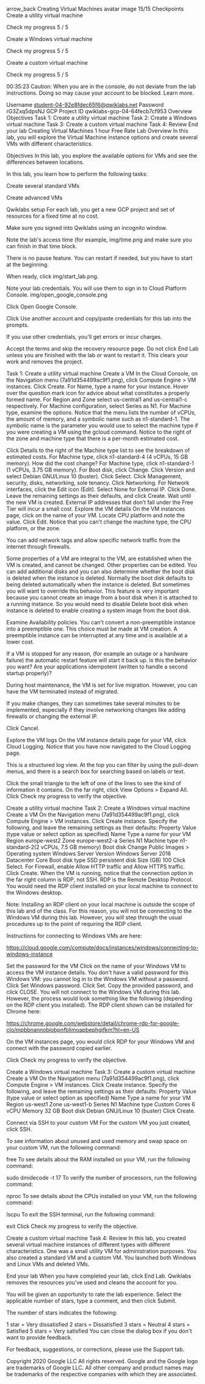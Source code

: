 arrow_back
Creating Virtual Machines
avatar image
15/15
Checkpoints
Create a utility virtual machine

Check my progress
5 / 5

Create a Windows virtual machine

Check my progress
5 / 5

Create a custom virtual machine

Check my progress
5 / 5

00:35:23
Caution: When you are in the console, do not deviate from the lab instructions. Doing so may cause your account to be blocked. Learn more.

Username
student-04-92e8fdec65f6@qwiklabs.net
Password
rG3Zxq5dpsNJ
GCP Project ID
qwiklabs-gcp-04-64fecb7cf953
Overview
Objectives
Task 1: Create a utility virtual machine
Task 2: Create a Windows virtual machine
Task 3: Create a custom virtual machine
Task 4: Review
End your lab
Creating Virtual Machines
1 hour
Free
Rate Lab
Overview
In this lab, you will explore the Virtual Machine instance options and create several VMs with different characteristics.

Objectives
In this lab, you explore the available options for VMs and see the differences between locations.

In this lab, you learn how to perform the following tasks:

Create several standard VMs

Create advanced VMs

Qwiklabs setup
For each lab, you get a new GCP project and set of resources for a fixed time at no cost.

Make sure you signed into Qwiklabs using an incognito window.

Note the lab's access time (for example, img/time.png and make sure you can finish in that time block.

There is no pause feature. You can restart if needed, but you have to start at the beginning.

When ready, click img/start_lab.png.

Note your lab credentials. You will use them to sign in to Cloud Platform Console. img/open_google_console.png

Click Open Google Console.

Click Use another account and copy/paste credentials for this lab into the prompts.

If you use other credentials, you'll get errors or incur charges.

Accept the terms and skip the recovery resource page.
Do not click End Lab unless you are finished with the lab or want to restart it. This clears your work and removes the project.

Task 1: Create a utility virtual machine
Create a VM
In the Cloud Console, on the Navigation menu (7a91d354499ac9f1.png), click Compute Engine > VM instances.
Click Create.
For Name, type a name for your instance. Hover over the question mark icon for advice about what constitutes a properly formed name.
For Region and Zone select us-central1 and us-central1-c respectively.
For Machine configuration, select Series as N1.
For Machine type, examine the options.
Notice that the menu lists the number of vCPUs, the amount of memory, and a symbolic name such as n1-standard-1. The symbolic name is the parameter you would use to select the machine type if you were creating a VM using the gcloud command. Notice to the right of the zone and machine type that there is a per-month estimated cost.

Click Details to the right of the Machine type list to see the breakdown of estimated costs.
For Machine type, click n1-standard-4 (4 vCPUs, 15 GB memory). How did the cost change?
For Machine type, click n1-standard-1 (1 vCPUs, 3.75 GB memory).
For Boot disk, click Change.
Click Version and select Debian GNU/Linux 10 (buster).
Click Select.
Click Management, security, disks, networking, sole tenancy.
Click Networking.
For Network interfaces, click the Edit icon (Edit).
Select None for External IP.
Click Done.
Leave the remaining settings as their defaults, and click Create. Wait until the new VM is created.
External IP addresses that don’t fall under the Free Tier will incur a small cost.
Explore the VM details
On the VM instances page, click on the name of your VM.
Locate CPU platform and note the value. Click Edit.
Notice that you can't change the machine type, the CPU platform, or the zone.

You can add network tags and allow specific network traffic from the internet through firewalls.

Some properties of a VM are integral to the VM, are established when the VM is created, and cannot be changed. Other properties can be edited. You can add additional disks and you can also determine whether the boot disk is deleted when the instance is deleted. Normally the boot disk defaults to being deleted automatically when the instance is deleted. But sometimes you will want to override this behavior. This feature is very important because you cannot create an image from a boot disk when it is attached to a running instance. So you would need to disable Delete boot disk when instance is deleted to enable creating a system image from the boot disk.

Examine Availability policies.
You can't convert a non-preemptible instance into a preemptible one. This choice must be made at VM creation. A preemptible instance can be interrupted at any time and is available at a lower cost.

If a VM is stopped for any reason, (for example an outage or a hardware failure) the automatic restart feature will start it back up. Is this the behavior you want? Are your applications idempotent (written to handle a second startup properly)?

During host maintenance, the VM is set for live migration. However, you can have the VM terminated instead of migrated.

If you make changes, they can sometimes take several minutes to be implemented, especially if they involve networking changes like adding firewalls or changing the external IP.

Click Cancel.

Explore the VM logs
On the VM instance details page for your VM, click Cloud Logging.
Notice that you have now navigated to the Cloud Logging page.

This is a structured log view. At the top you can filter by using the pull-down menus, and there is a search box for searching based on labels or text.

Click the small triangle to the left of one of the lines to see the kind of information it contains.
On the far right, click View Options > Expand All.
Click Check my progress to verify the objective.

Create a utility virtual machine
Task 2: Create a Windows virtual machine
Create a VM
On the Navigation menu (7a91d354499ac9f1.png), click Compute Engine > VM instances.
Click Create instance.
Specify the following, and leave the remaining settings as their defaults:
Property	Value (type value or select option as specified)
Name	Type a name for your VM
Region	europe-west2
Zone	europe-west2-a
Series	N1
Machine type	n1-standard-2(2 vCPUs, 7.5 GB memory)
Boot disk	Change
Public Images > Operating system	Windows Server
Version	Windows Server 2016 Datacenter Core
Boot disk type	SSD persistent disk
Size (GB)	100
Click Select.
For Firewall, enable Allow HTTP traffic and Allow HTTPS traffic.
Click Create.
When the VM is running, notice that the connection option in the far right column is RDP, not SSH. RDP is the Remote Desktop Protocol. You would need the RDP client installed on your local machine to connect to the Windows desktop.

Note: Installing an RDP client on your local machine is outside the scope of this lab and of the class. For this reason, you will not be connecting to the Windows VM during this lab. However, you will step through the usual procedures up to the point of requiring the RDP client.

Instructions for connecting to Windows VMs are here:

https://cloud.google.com/compute/docs/instances/windows/connecting-to-windows-instance

Set the password for the VM
Click on the name of your Windows VM to access the VM instance details.
You don't have a valid password for this Windows VM: you cannot log in to the Windows VM without a password. Click Set Windows password.
Click Set.
Copy the provided password, and click CLOSE.
You will not connect to the Windows VM during this lab. However, the process would look something like the following (depending on the RDP client you installed). The RDP client shown can be installed for Chrome here:

https://chrome.google.com/webstore/detail/chrome-rdp-for-google-clo/mpbbnannobiobpnfblimoapbephgifkm?hl=en-US

On the VM instances page, you would click RDP for your Windows VM and connect with the password copied earlier.

Click Check my progress to verify the objective.

Create a Windows virtual machine
Task 3: Create a custom virtual machine
Create a VM
On the Navigation menu (7a91d354499ac9f1.png), click Compute Engine > VM instances.
Click Create instance.
Specify the following, and leave the remaining settings as their defaults:
Property	Value (type value or select option as specified)
Name	Type a name for your VM
Region	us-west1
Zone	us-west1-b
Series	N1
Machine type	Custom
Cores	6 vCPU
Memory	32 GB
Boot disk	Debian GNU/Linux 10 (buster)
Click Create.

Connect via SSH to your custom VM
For the custom VM you just created, click SSH.

To see information about unused and used memory and swap space on your custom VM, run the following command:

free
To see details about the RAM installed on your VM, run the following command:

sudo dmidecode -t 17
To verify the number of processors, run the following command:

nproc
To see details about the CPUs installed on your VM, run the following command:

lscpu
To exit the SSH terminal, run the following command:

exit
Click Check my progress to verify the objective.

Create a custom virtual machine
Task 4: Review
In this lab, you created several virtual machine instances of different types with different characteristics. One was a small utility VM for administration purposes. You also created a standard VM and a custom VM. You launched both Windows and Linux VMs and deleted VMs.

End your lab
When you have completed your lab, click End Lab. Qwiklabs removes the resources you’ve used and cleans the account for you.

You will be given an opportunity to rate the lab experience. Select the applicable number of stars, type a comment, and then click Submit.

The number of stars indicates the following:

1 star = Very dissatisfied
2 stars = Dissatisfied
3 stars = Neutral
4 stars = Satisfied
5 stars = Very satisfied
You can close the dialog box if you don't want to provide feedback.

For feedback, suggestions, or corrections, please use the Support tab.

Copyright 2020 Google LLC All rights reserved. Google and the Google logo are trademarks of Google LLC. All other company and product names may be trademarks of the respective companies with which they are associated.


